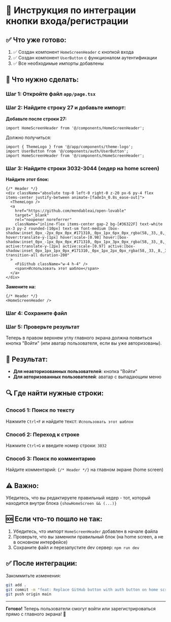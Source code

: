 # 🔧 Инструкция по интеграции кнопки входа/регистрации

## ✅ Что уже готово:

1. ✅ Создан компонент `HomeScreenHeader` с кнопкой входа
2. ✅ Создан компонент `UserButton` с функционалом аутентификации
3. ✅ Все необходимые импорты добавлены

## 📝 Что нужно сделать:

### Шаг 1: Откройте файл `app/page.tsx`

### Шаг 2: Найдите строку 27 и добавьте импорт:

**Добавьте после строки 27:**
```tsx
import HomeScreenHeader from '@/components/HomeScreenHeader';
```

Должно получиться:
```tsx
import { ThemeLogo } from '@/app/components/theme-logo';
import UserButton from '@/components/auth/UserButton';
import HomeScreenHeader from '@/components/HomeScreenHeader';
```

### Шаг 3: Найдите строки 3032-3044 (хедер на home screen)

**Найдите этот блок:**
```tsx
{/* Header */}
<div className="absolute top-0 left-0 right-0 z-20 px-6 py-4 flex items-center justify-between animate-[fadeIn_0.8s_ease-out]">
  <ThemeLogo />
  <a 
    href="https://github.com/mendableai/open-lovable" 
    target="_blank" 
    rel="noopener noreferrer"
    className="inline-flex items-center gap-2 bg-[#36322F] text-white px-3 py-2 rounded-[10px] text-sm font-medium [box-shadow:inset_0px_-2px_0px_0px_#171310,_0px_1px_6px_0px_rgba(58,_33,_8,_58%)] hover:translate-y-[1px] hover:scale-[0.98] hover:[box-shadow:inset_0px_-1px_0px_0px_#171310,_0px_1px_3px_0px_rgba(58,_33,_8,_40%)] active:translate-y-[2px] active:scale-[0.97] active:[box-shadow:inset_0px_1px_1px_0px_#171310,_0px_1px_2px_0px_rgba(58,_33,_8,_30%)] transition-all duration-200"
  >
    <FiGithub className="w-4 h-4" />
    <span>Использовать этот шаблон</span>
  </a>
</div>
```

**Замените на:**
```tsx
{/* Header */}
<HomeScreenHeader />
```

### Шаг 4: Сохраните файл

### Шаг 5: Проверьте результат

Теперь в правом верхнем углу главного экрана должна появиться кнопка "Войти" (или аватар пользователя, если вы уже авторизованы).

## 🎯 Результат:

- **Для неавторизованных пользователей**: кнопка "Войти"
- **Для авторизованных пользователей**: аватар с выпадающим меню

## 🔍 Где найти нужные строки:

### Способ 1: Поиск по тексту
Нажмите `Ctrl+F` и найдите текст: `Использовать этот шаблон`

### Способ 2: Переход к строке
Нажмите `Ctrl+G` и введите номер строки: `3032`

### Способ 3: Поиск по комментарию
Найдите комментарий: `{/* Header */}` на главном экране (home screen)

## ⚠️ Важно:

Убедитесь, что вы редактируете правильный хедер - тот, который находится внутри блока `{showHomeScreen && (...)}`

## 🆘 Если что-то пошло не так:

1. Убедитесь, что импорт `HomeScreenHeader` добавлен в начале файла
2. Проверьте, что вы заменили правильный блок (на home screen, а не в основном интерфейсе)
3. Сохраните файл и перезапустите dev сервер: `npm run dev`

## ✅ После интеграции:

Закоммитьте изменения:
```bash
git add .
git commit -m "feat: Replace GitHub button with auth button on home screen"
git push origin main
```

---

**Готово!** Теперь пользователи смогут войти или зарегистрироваться прямо с главного экрана! 🎉

